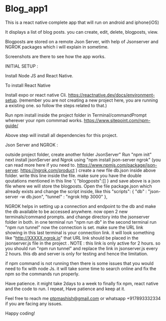 # Blog_app1


This is a react native complete app that will run on android and iphone(iOS)

It displays a list of blog posts. you can create, edit, delete, blogposts, view. 

Blogposts are stored on a remote Json Server, with help of Jsonserver and NGROK packages which i will explain in sometime. 

Screenshots are there to see how the app works.

INITIAL SETUP :

Install Node JS and React Native.

To install React Native

Install expo or react native Cli. https://reactnative.dev/docs/environment-setup. (remember you are not creating a new project here, you are running a existing one. so follow the steps related to that.)

Run npm install inside the project folder in Terminal/commandPrompt wherever your npm commmad works. https://www.sitepoint.com/npm-guide/

Above step will install all dependencies for this project.

Json Server and NGROK : 

outside project folder, create another folder JsonServer"
Run "npm init"
next install jsonServer and Ngrok using "npm install json-server ngrok" 
(you can read more here if you need to. https://www.npmjs.com/package/json-server.  https://ngrok.com/product ) 
create a new file db.json inside above folder. write this line inside the file. make sure you have the double qoutations mentioned in this line  '{ "blogposts":[] } and save
above is a json file where we will store the blogposts. 
Open the file package.json which already exists and change the script inside, like this
"scripts": {
    "db" : "json-server -w db.json",
    "tunnel" : "ngrok http 3000"
  },
  
NGROK helps in setting up a connection and endpoint to the db and make the db available to be accessed anywhere. 
now open 2 new terminals/command prompts. and change directory into the jsonserver folder in both.
in one terminal run "npm run db"
in the second terminal run "npm run tunnel" 
now the connection is set. make sure the URL link showing in this last terminal is your connection link. it will look something like "http://XXXXX.ngrok.io" 
that URL link should be placed in the jsonserver.js file in the project .
NOTE : this link is only active for 2 hours. so you should run "npm run tunnel" and replace the link in jsonserver.js every 2 hours. this db and server is only for testing and hence the limitation. 



if npm command is not running then there is some issues that you would need to fix with node Js. it will take some time to search online and fix the npm so the commands run properly.

Have patience. it might take 2days to a week to finally fix npm, react native and the code to run. I repeat, Have patience and keep at it.

Feel free to reach me ptpmashish@gmail.com or whatsapp +917893332334 if you are facing any issues.

Happy coding!
